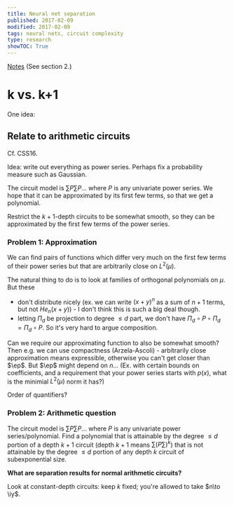 ```yaml
---
title: Neural net separation
published: 2017-02-09
modified: 2017-02-09
tags: neural nets, circuit complexity
type: research
showTOC: True
---
```


[Notes](https://www.dropbox.com/s/d68tepx2x5h13at/representation.pdf?dl=0) (See section 2.)

# k vs. k+1 

One idea:

## Relate to arithmetic circuits

Cf. CSS16. 

Idea: write out everything as power series. Perhaps fix a probability measure such as Gaussian. 

The circuit model is $\sum P \sum P...$ where $P$ is any univariate power series. We hope that it can be approximated by its first few terms, so that we get a polynomial.

Restrict the $k+1$-depth circuits to be somewhat smooth, so they can be approximated by the first few terms of the power series.

### Problem 1: Approximation

We can find pairs of functions which differ very much on the first few terms of their power series but that are arbitrarily close on $L^2(\mu)$. 

The natural thing to do is to look at families of orthogonal polynomials on $\mu$. But these 

* don't distribute nicely (ex. we can write $(x+y)^n$ as a sum of $n+1$ terms, but not $He_n(x+y)$) - I don't think this is such a big deal though.
* letting $\Pi_d$ be projection to degree $\le d$ part, we don't have $\Pi_d\circ P \circ \Pi_d = \Pi_d \circ P$. So it's very hard to argue composition.

Can we require our approximating function to also be somewhat smooth? Then e.g. we can use compactness (Arzela-Ascoli) - arbitrarily close approximation means expressible, otherwise you can't get closer than $\ep$. But $\ep$ might depend on $n$... (Ex. with certain bounds on coefficients, and a requirement that your power series starts with $p(x)$, what is the minimial $L^2(\mu)$ norm it has?)

Order of quantifiers?

### Problem 2: Arithmetic question

The circuit model is $\sum P \sum P...$ where $P$ is any univariate power series/polynomial. Find a polynomial that is attainable by the degree $\le d$ portion of a depth $k+1$ circuit (depth $k+1$ means $\sum (P\sum)^{k}$) that is not attainable by the degree $\le d$ portion of any depth $k$ circuit of subexponential size.

**What are separation results for normal arithmetic circuits?**

Look at constant-depth circuits: keep $k$ fixed; you're allowed to take $n\to \iy$.



